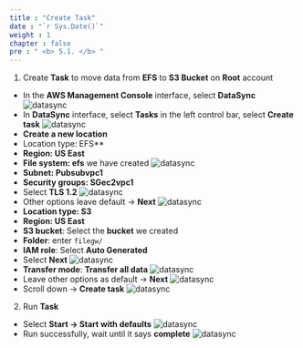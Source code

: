 ```yaml
---
title : "Create Task"
date : "`r Sys.Date()`"
weight : 1
chapter : false
pre : " <b> 5.1. </b> "
---
```


1. Create **Task** to move data from **EFS** to **S3 Bucket** on **Root** account
* In the **AWS Management Console** interface, select **DataSync**
![datasync](/public/images/5.datasync/5.1.1.png)
* In **DataSync** interface, select **Tasks** in the left control bar, select **Create task**
![datasync](/public/images/5.datasync/5.1.2.png)
* **Create a new location**
* Location type: EFS**
* **Region: US East**
* **File system: efs** we have created
![datasync](/public/images/5.datasync/5.1.3.png)
* **Subnet: Pubsubvpc1**
* **Security groups: SGec2vpc1**
* Select **TLS 1.2**
![datasync](/public/images/5.datasync/5.1.4.png)
* Other options leave default -> **Next**
![datasync](/public/images/5.datasync/5.1.5.png)
* **Location type: S3**
* **Region: US East**
* **S3 bucket**: Select the **bucket** we created
* **Folder**: enter ```filegw/```
* **IAM role**: Select **Auto Generated**
* Select **Next**
![datasync](/public/images/5.datasync/5.1.6.png)
* **Transfer mode**: **Transfer all data**
![datasync](/public/images/5.datasync/5.1.7.png)
* Leave other options as default -> **Next**
![datasync](/public/images/5.datasync/5.1.8.png)
* Scroll down -> **Create task**
![datasync](/public/images/5.datasync/5.1.9.png)
2. Run **Task**
* Select **Start -> Start with defaults**
![datasync](/public/images/5.datasync/5.1.10.png)
* Run successfully, wait until it says **complete**
![datasync](/public/images/5.datasync/5.1.11.png)